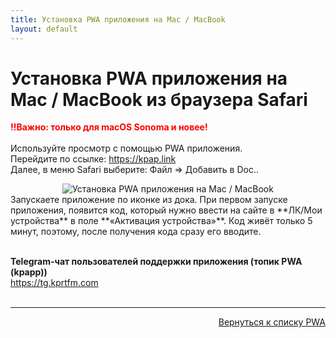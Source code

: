 ```yaml
---
title: Установка PWA приложения на Mac / MacBook
layout: default 
---
```


# Установка PWA приложения на Mac / MacBook из браузера Safari
<span style="color: red;">**‼️Важно: только для macOS Sonoma и новее!**</span><br><br>
Используйте просмотр с помощью PWA приложения.  
Перейдите по ссылке: 
<a href="https://kpap.link" target="_blank" rel="noopener noreferrer">https://kpap.link</a>  
Далее, в меню Safari выберите:  Файл => Добавить в Doc..  
<div style="text-align: center;">
  <img src="https://lazykpub.github.io/Lazykpub/assets/images/pwa_mac_1.jpeg" alt="Установка PWA приложения на Mac / MacBook" style="max-width: 100%; height: auto; cursor: pointer;" onclick="this.style.maxWidth = this.style.maxWidth === '100%' ? '100vw' : '100%';">
</div>  
Запускаете приложение по иконке из дока. При первом запуске приложения, появится код, который нужно ввести на сайте в **ЛК/Мои устройства** в поле **«Активация устройства»**. Код живёт только 5 минут, поэтому, после получения кода сразу его вводите.<br><br>

**Telegram-чат пользователей поддержки приложения (топик PWA (kpapp))**  
<a href="https://tg.kprtfm.com" target="_blank" rel="noopener noreferrer">https://tg.kprtfm.com</a> <br><br>

---
<p  align="right"><a href="https://lazykpub.github.io/Lazykpub/pages/pwa">Вернуться к списку PWA</a></p>
